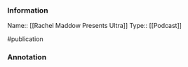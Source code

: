 ### Information

Name:: [[Rachel Maddow Presents Ultra]]
Type:: [[Podcast]]

#publication


### Annotation

